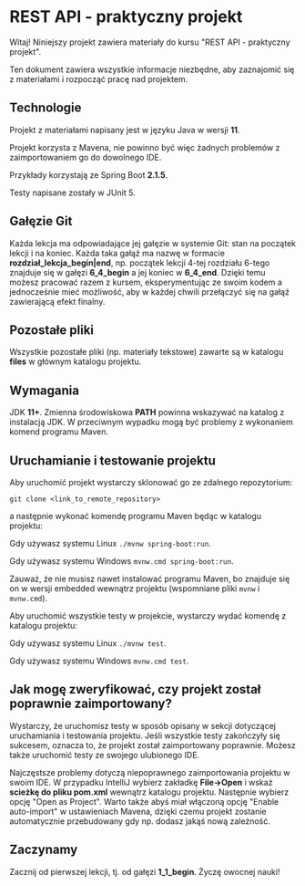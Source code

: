 # REST API - praktyczny projekt

Witaj! Niniejszy projekt zawiera materiały do kursu "REST API - praktyczny 
projekt".

Ten dokument zawiera wszystkie informacje niezbędne, aby zaznajomić się z 
materiałami i rozpocząć pracę nad projektem.

## Technologie

Projekt z materiałami napisany jest w języku Java w wersji **11**.

Projekt korzysta z Mavena, nie powinno być więc żadnych problemów z 
zaimportowaniem go do dowolnego IDE.

Przykłady korzystają ze Spring Boot **2.1.5**.

Testy napisane zostały w JUnit 5.

## Gałęzie Git

Każda lekcja ma odpowiadające jej gałęzie w systemie Git: stan na 
początek lekcji i na koniec. Każda taka gałąź ma nazwę w formacie 
**rozdział_lekcja_begin|end**, np. początek lekcji 4-tej rozdziału 6-tego 
znajduje się w gałęzi **6_4_begin** a jej koniec w **6_4_end**. Dzięki temu 
możesz pracować razem z kursem, eksperymentując ze swoim kodem a jednocześnie
 mieć możliwość, aby w każdej chwili przełączyć się na gałąź zawierającą 
 efekt finalny.
 
 ## Pozostałe pliki
 
 Wszystkie pozostałe pliki (np. materiały tekstowe) zawarte są w katalogu 
 **files** w głównym katalogu projektu.
 
 ## Wymagania
 JDK **11+**. Zmienna środowiskowa **PATH** powinna wskazywać na katalog z 
 instalacją JDK. W przeciwnym wypadku mogą być problemy z wykonaniem komend 
 programu Maven.
 
 ## Uruchamianie i testowanie projektu
 
 Aby uruchomić projekt wystarczy sklonować go ze zdalnego repozytorium:
 
 `git clone <link_to_remote_repository>`
 
 a następnie wykonać komendę programu Maven będąc w katalogu projektu:
 
 Gdy używasz systemu Linux `./mvnw spring-boot:run`.
 
 Gdy używasz systemu Windows `mvnw.cmd spring-boot:run`.
 
 Zauważ, że nie musisz nawet instalować programu Maven, bo znajduje się on w 
 wersji embedded wewnątrz projektu (wspomniane pliki `mvnw` i `mvnw.cmd`).
 
 Aby uruchomić wszystkie testy w projekcie, wystarczy wydać komendę z 
 katalogu projektu:
 
 Gdy używasz systemu Linux `./mvnw test`.
  
 Gdy używasz systemu Windows `mvnw.cmd test`.
 
 ## Jak mogę zweryfikować, czy projekt został poprawnie zaimportowany?
 
 Wystarczy, że uruchomisz testy w sposób opisany w sekcji dotyczącej 
 uruchamiania i testowania projektu. Jeśli wszystkie testy zakończyły się 
 sukcesem, oznacza to, że projekt został zaimportowany poprawnie. Możesz 
 także uruchomić testy ze swojego ulubionego IDE.
 
 Najczęstsze problemy dotyczą niepoprawnego zaimportowania projektu w swoim 
 IDE. W przypadku IntelliJ wybierz zakładkę **File->Open** i wskaż 
 **scieżkę do pliku pom.xml** wewnątrz katalogu projektu. Następnie wybierz 
 opcję "Open as Project". Warto także abyś miał włączoną opcję "Enable 
 auto-import" w ustawieniach Mavena, dzięki czemu projekt zostanie 
 automatycznie przebudowany gdy np. dodasz jakąś nową zależność.
 
 ## Zaczynamy
 
 Zacznij od pierwszej lekcji, tj. od gałęzi **1_1_begin**. Życzę owocnej nauki!